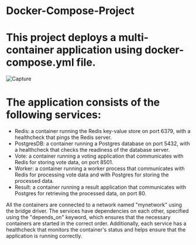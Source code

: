 # Docker-Compose-Project

# This project deploys a multi-container application using docker-compose.yml file.

![Capture](https://user-images.githubusercontent.com/117350787/225546388-0df65232-ff89-4c6a-bdb8-13954857d652.PNG)

# The application consists of the following services:

- Redis: a container running the Redis key-value store on port 6379, with a healthcheck that pings the Redis server.
- PostgresDB: a container running a Postgres database on port 5432, with a healthcheck that checks the readiness of the database server.
- Vote: a container running a voting application that communicates with Redis for storing vote data, on port 8501.
- Worker: a container running a worker process that communicates with Redis for processing vote data and with Postgres for storing the processed data.
- Result: a container running a result application that communicates with Postgres for retrieving the processed data, on port 80.

All the containers are connected to a network named "mynetwork" using the bridge driver. The services have dependencies on each other, specified using the "depends_on" keyword, which ensures that the necessary containers are started in the correct order. Additionally, each service has a healthcheck that monitors the container's status and helps ensure that the application is running correctly.
